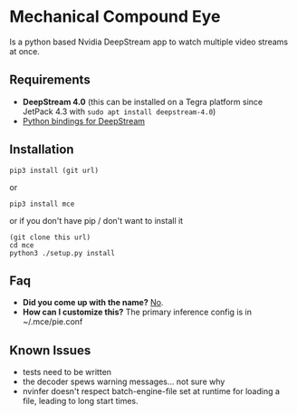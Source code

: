 # Mechanical Compound Eye
Is a python based Nvidia DeepStream app to watch multiple video streams at once.

## Requirements
- **DeepStream 4.0** (this can be installed on a Tegra platform since JetPack 
4.3 with `sudo apt install deepstream-4.0`)
- [Python bindings for DeepStream](https://github.com/NVIDIA-AI-IOT/deepstream_python_apps/blob/master/HOWTO.md#running-sample-applications)

## Installation
```shell
pip3 install (git url)
```
or
```shell
pip3 install mce
```
or if you don't have pip / don't want to install it
```shell
(git clone this url)
cd mce
python3 ./setup.py install
```
## Faq
- **Did you come up with the name?** [No](https://genius.com/Meshuggah-the-demons-name-is-surveillance-lyrics).
- **How can I customize this?** The primary inference config is in ~/.mce/pie.conf

## Known Issues
- tests need to be written
- the decoder spews warning messages... not sure why
- nvinfer doesn't respect batch-engine-file set at runtime for loading a file,
leading to long start times.